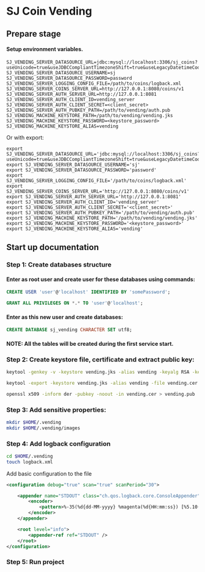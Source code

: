 # SJ Coin Vending

## Prepare stage
#### Setup environment variables.
```
SJ_VENDING_SERVER_DATASOURCE_URL=jdbc:mysql://localhost:3306/sj_coins?useUnicode=true&useJDBCCompliantTimezoneShift=true&useLegacyDatetimeCode=false&serverTimezone=UTC&useSSL=false
SJ_VENDING_SERVER_DATASOURCE_USERNAME=sj
SJ_VENDING_SERVER_DATASOURCE_PASSWORD=password
SJ_VENDING_SERVER_LOGGING_CONFIG_FILE=/path/to/coins/logback.xml
SJ_VENDING_SERVER_COINS_SERVER_URL=http://127.0.0.1:8080/coins/v1
SJ_VENDING_SERVER_AUTH_SERVER_URL=http://127.0.0.1:8081
SJ_VENDING_SERVER_AUTH_CLIENT_ID=vending_server
SJ_VENDING_SERVER_AUTH_CLIENT_SECRET=<client_secret>
SJ_VENDING_SERVER_AUTH_PUBKEY_PATH=/path/to/vending/auth.pub
SJ_VENDING_MACHINE_KEYSTORE_PATH=/path/to/vending/vending.jks
SJ_VENDING_MACHINE_KEYSTORE_PASSWORD=<keystore_password>
SJ_VENDING_MACHINE_KEYSTORE_ALIAS=vending
```
Or with export:
```
export SJ_VENDING_SERVER_DATASOURCE_URL='jdbc:mysql://localhost:3306/sj_coins?useUnicode=true&useJDBCCompliantTimezoneShift=true&useLegacyDatetimeCode=false&serverTimezone=UTC&useSSL=false'
export SJ_VENDING_SERVER_DATASOURCE_USERNAME='sj'
export SJ_VENDING_SERVER_DATASOURCE_PASSWORD='password'
export SJ_VENDING_SERVER_LOGGING_CONFIG_FILE='/path/to/coins/logback.xml'
export SJ_VENDING_SERVER_COINS_SERVER_URL='http://127.0.0.1:8080/coins/v1'
export SJ_VENDING_SERVER_AUTH_SERVER_URL='http://127.0.0.1:8081'
export SJ_VENDING_SERVER_AUTH_CLIENT_ID='vending_server'
export SJ_VENDING_SERVER_AUTH_CLIENT_SECRET='<client_secret>'
export SJ_VENDING_SERVER_AUTH_PUBKEY_PATH='/path/to/vending/auth.pub'
export SJ_VENDING_MACHINE_KEYSTORE_PATH='/path/to/vending/vending.jks'
export SJ_VENDING_MACHINE_KEYSTORE_PASSWORD='<keystore_password>'
export SJ_VENDING_MACHINE_KEYSTORE_ALIAS='vending'
```

## Start up documentation

### Step 1: Create databases structure

#### Enter as root user and create user for these databases using commands:

```sql
CREATE USER 'user'@'localhost' IDENTIFIED BY 'somePassword';

GRANT ALL PRIVILEGES ON *.* TO 'user'@'localhost';
```

#### Enter as this new user and create databases:

```sql
CREATE DATABASE sj_vending CHARACTER SET utf8;
```

#### NOTE: All the tables will be created during the first service start.

### Step 2: Create keystore file, certificate and extract public key:

```bash
keytool -genkey -v -keystore vending.jks -alias vending -keyalg RSA -keysize 2048 -validity 10000

keytool -export -keystore vending.jks -alias vending -file vending.cer

openssl x509 -inform der -pubkey -noout -in vending.cer > vending.pub
```


### Step 3: Add sensitive properties:

```bash
mkdir $HOME/.vending
mkdir $HOME/.vending/images
```

### Step 4: Add logback configuration

```bash
cd $HOME/.vending
touch logback.xml
```

Add basic configuration to the file

```xml
<configuration debug="true" scan="true" scanPeriod="30">

    <appender name="STDOUT" class="ch.qos.logback.core.ConsoleAppender">
        <encoder>
            <pattern>%-35(%d{dd-MM-yyyy} %magenta(%d{HH:mm:ss}) [%5.10(%thread)]) %highlight(%-5level) %cyan(%logger{16}) - %msg%n</pattern>
        </encoder>
    </appender>

    <root level="info">
        <appender-ref ref="STDOUT" />
    </root>
</configuration>
```

### Step 5: Run project
